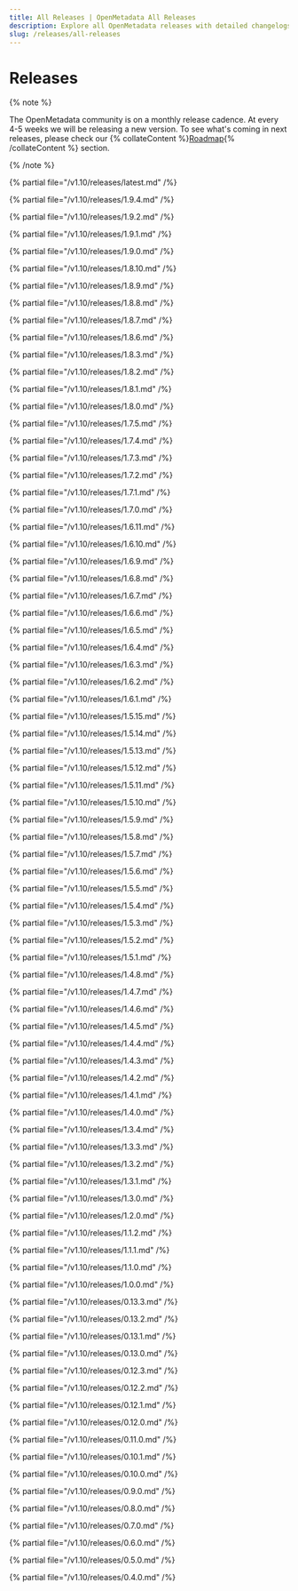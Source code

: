 ```yaml
---
title: All Releases | OpenMetadata All Releases
description: Explore all OpenMetadata releases with detailed changelogs, new features, bug fixes, and upgrade guides. Stay updated with the latest versions and improvements.
slug: /releases/all-releases
---
```


# Releases

{% note %}

The OpenMetadata community is on a monthly release cadence. At every 4-5 weeks we will be releasing a new
version. To see what's coming in next releases, please check our {% collateContent %}[Roadmap](https://www.getcollate.io/roadmap){% /collateContent %} section.

{% /note %}

{% partial file="/v1.10/releases/latest.md" /%}

{% partial file="/v1.10/releases/1.9.4.md" /%}

{% partial file="/v1.10/releases/1.9.2.md" /%}

{% partial file="/v1.10/releases/1.9.1.md" /%}

{% partial file="/v1.10/releases/1.9.0.md" /%}

{% partial file="/v1.10/releases/1.8.10.md" /%}

{% partial file="/v1.10/releases/1.8.9.md" /%}

{% partial file="/v1.10/releases/1.8.8.md" /%}

{% partial file="/v1.10/releases/1.8.7.md" /%}

{% partial file="/v1.10/releases/1.8.6.md" /%}

{% partial file="/v1.10/releases/1.8.3.md" /%}

{% partial file="/v1.10/releases/1.8.2.md" /%}

{% partial file="/v1.10/releases/1.8.1.md" /%}

{% partial file="/v1.10/releases/1.8.0.md" /%}

{% partial file="/v1.10/releases/1.7.5.md" /%}

{% partial file="/v1.10/releases/1.7.4.md" /%}

{% partial file="/v1.10/releases/1.7.3.md" /%}

{% partial file="/v1.10/releases/1.7.2.md" /%}

{% partial file="/v1.10/releases/1.7.1.md" /%}

{% partial file="/v1.10/releases/1.7.0.md" /%}

{% partial file="/v1.10/releases/1.6.11.md" /%}

{% partial file="/v1.10/releases/1.6.10.md" /%}

{% partial file="/v1.10/releases/1.6.9.md" /%}

{% partial file="/v1.10/releases/1.6.8.md" /%}

{% partial file="/v1.10/releases/1.6.7.md" /%}

{% partial file="/v1.10/releases/1.6.6.md" /%}

{% partial file="/v1.10/releases/1.6.5.md" /%}

{% partial file="/v1.10/releases/1.6.4.md" /%}

{% partial file="/v1.10/releases/1.6.3.md" /%}

{% partial file="/v1.10/releases/1.6.2.md" /%}

{% partial file="/v1.10/releases/1.6.1.md" /%}

{% partial file="/v1.10/releases/1.5.15.md" /%}

{% partial file="/v1.10/releases/1.5.14.md" /%}

{% partial file="/v1.10/releases/1.5.13.md" /%}

{% partial file="/v1.10/releases/1.5.12.md" /%}

{% partial file="/v1.10/releases/1.5.11.md" /%}

{% partial file="/v1.10/releases/1.5.10.md" /%}

{% partial file="/v1.10/releases/1.5.9.md" /%}

{% partial file="/v1.10/releases/1.5.8.md" /%}

{% partial file="/v1.10/releases/1.5.7.md" /%}

{% partial file="/v1.10/releases/1.5.6.md" /%}

{% partial file="/v1.10/releases/1.5.5.md" /%}

{% partial file="/v1.10/releases/1.5.4.md" /%}

{% partial file="/v1.10/releases/1.5.3.md" /%}

{% partial file="/v1.10/releases/1.5.2.md" /%}

{% partial file="/v1.10/releases/1.5.1.md" /%}

{% partial file="/v1.10/releases/1.4.8.md" /%}

{% partial file="/v1.10/releases/1.4.7.md" /%}

{% partial file="/v1.10/releases/1.4.6.md" /%}

{% partial file="/v1.10/releases/1.4.5.md" /%}

{% partial file="/v1.10/releases/1.4.4.md" /%}

{% partial file="/v1.10/releases/1.4.3.md" /%}

{% partial file="/v1.10/releases/1.4.2.md" /%}

{% partial file="/v1.10/releases/1.4.1.md" /%}

{% partial file="/v1.10/releases/1.4.0.md" /%}

{% partial file="/v1.10/releases/1.3.4.md" /%}

{% partial file="/v1.10/releases/1.3.3.md" /%}

{% partial file="/v1.10/releases/1.3.2.md" /%}

{% partial file="/v1.10/releases/1.3.1.md" /%}

{% partial file="/v1.10/releases/1.3.0.md" /%}

{% partial file="/v1.10/releases/1.2.0.md" /%}

{% partial file="/v1.10/releases/1.1.2.md" /%}

{% partial file="/v1.10/releases/1.1.1.md" /%}

{% partial file="/v1.10/releases/1.1.0.md" /%}

{% partial file="/v1.10/releases/1.0.0.md" /%}

{% partial file="/v1.10/releases/0.13.3.md" /%}

{% partial file="/v1.10/releases/0.13.2.md" /%}

{% partial file="/v1.10/releases/0.13.1.md" /%}

{% partial file="/v1.10/releases/0.13.0.md" /%}

{% partial file="/v1.10/releases/0.12.3.md" /%}

{% partial file="/v1.10/releases/0.12.2.md" /%}

{% partial file="/v1.10/releases/0.12.1.md" /%}

{% partial file="/v1.10/releases/0.12.0.md" /%}

{% partial file="/v1.10/releases/0.11.0.md" /%}

{% partial file="/v1.10/releases/0.10.1.md" /%}

{% partial file="/v1.10/releases/0.10.0.md" /%}

{% partial file="/v1.10/releases/0.9.0.md" /%}

{% partial file="/v1.10/releases/0.8.0.md" /%}

{% partial file="/v1.10/releases/0.7.0.md" /%}

{% partial file="/v1.10/releases/0.6.0.md" /%}

{% partial file="/v1.10/releases/0.5.0.md" /%}

{% partial file="/v1.10/releases/0.4.0.md" /%}
